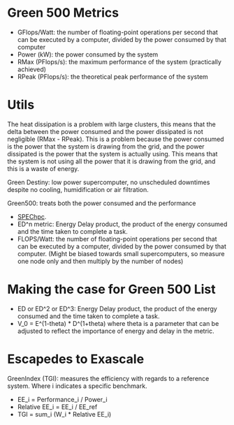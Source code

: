 # Green 500 Metrics

- GFlops/Watt: the number of floating-point operations per second that can be executed by a computer, divided by the power consumed by that computer 
- Power (kW): the power consumed by the system 
- RMax (PFlops/s): the maximum performance of the system (practically achieved)
- RPeak (PFlops/s): the theoretical peak performance of the system

# Utils

The heat dissipation is a problem with large clusters, this means that the delta between the power consumed and the power dissipated is not negligible (RMax - RPeak). This is a problem because the power consumed is the power that the system is drawing from the grid, and the power dissipated is the power that the system is actually using. This means that the system is not using all the power that it is drawing from the grid, and this is a waste of energy.

Green Destiny: low power supercomputer, no unscheduled downtimes despite no cooling, humidification or air filtration. 

Green500: treats both the power consumed and the performance 

- [SPEChpc](https://www.spec.org/power_ssj2008/).
- ED^n metric: Energy Delay product, the product of the energy consumed and the time taken to complete a task.
- FLOPS/Watt: the number of floating-point operations per second that can be executed by a computer, divided by the power consumed by that computer. (Might be biased towards small supercomputers, so measure one node only and then multiply by the number of nodes)

# Making the case for Green 500 List

- ED or ED^2 or ED^3: Energy Delay product, the product of the energy consumed and the time taken to complete a task.
- V_0 = E^(1-theta) * D^(1+theta) where theta is a parameter that can be adjusted to reflect the importance of energy and delay in the metric.

# Escapedes to Exascale

GreenIndex (TGI): measures the efficiency with regards to a reference system. Where i indicates a specific benchmark. 

- EE_i = Performance_i / Power_i
- Relative EE_i = EE_i / EE_ref
- TGI = sum_i (W_i * Relative EE_i)